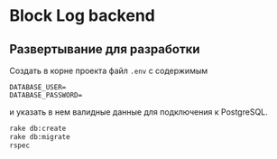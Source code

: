 # Block Log backend

## Развертывание для разработки

Создать в корне проекта файл `.env` с содержимым

```dotenv
DATABASE_USER=
DATABASE_PASSWORD=
```

и указать в нем валидные данные для подключения к PostgreSQL.

```bash
rake db:create
rake db:migrate
rspec
```
